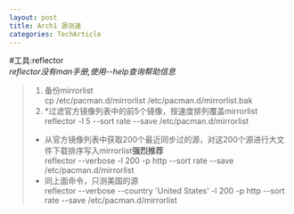 ```yaml
---
layout: post
title: Arch1 源测速
categories: TechArticle
---
```

#工具:reflector   
*reflector没有man手册,使用--help查询帮助信息*   
>1.    备份mirrorlist   
>	cp /etc/pacman.d/mirrorlist /etc/pacman.d/mirrorlist.bak   
>2.    *过滤官方镜像列表中的前5个镜像，按速度排列覆盖mirrorlist   
>	reflector -l 5 --sort rate --save /etc/pacman.d/mirrorlist   
>*    从官方镜像列表中获取200个最近同步过的源，对这200个源进行大文件下载排序写入mirrorlist**强烈推荐**   
>	reflector --verbose -l 200 -p http --sort rate --save /etc/pacman.d/mirrorlist    
>*    同上面命令，只测美国的源    
>	reflector --verbose --country 'United States' -l 200 -p http --sort rate --save /etc/pacman.d/mirrorlist    

